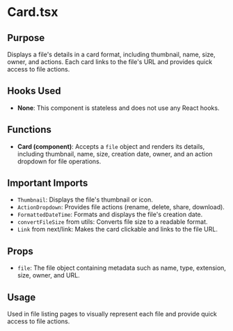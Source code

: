 # Card.tsx

## Purpose
Displays a file's details in a card format, including thumbnail, name, size, owner, and actions. Each card links to the file's URL and provides quick access to file actions.

## Hooks Used
- **None**: This component is stateless and does not use any React hooks.

## Functions
- **Card (component)**: Accepts a `file` object and renders its details, including thumbnail, name, size, creation date, owner, and an action dropdown for file operations.

## Important Imports
- `Thumbnail`: Displays the file's thumbnail or icon.
- `ActionDropdown`: Provides file actions (rename, delete, share, download).
- `FormattedDateTime`: Formats and displays the file's creation date.
- `convertFileSize` from utils: Converts file size to a readable format.
- `Link` from next/link: Makes the card clickable and links to the file URL.

## Props
- `file`: The file object containing metadata such as name, type, extension, size, owner, and URL.

## Usage
Used in file listing pages to visually represent each file and provide quick access to file actions.
